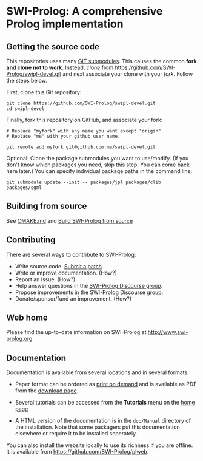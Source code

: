 # SWI-Prolog: A comprehensive Prolog implementation

## Getting the source code

This repositories uses many [GIT
submodules](https://git-scm.com/book/en/v1/Git-Tools-Submodules).
This causes the common __fork and clone not to work__.
Instead, _clone_ from
https://github.com/SWI-Prolog/swipl-devel.git and next associate your
clone with your _fork_.
Follow the steps below.

First, clone this Git repository:

    git clone https://github.com/SWI-Prolog/swipl-devel.git
    cd swipl-devel

Finally, fork this repository on GitHub, and associate your fork:

    # Replace "myfork" with any name you want except "origin".
    # Replace "me" with your github user name.

    git remote add myfork git@github.com:me/swipl-devel.git

Optional: Clone the package submodules you want to use/modify.
(If you don't know which packages you need, skip this step.
You can come back here later.)
You can specify individual package paths in the command line:

    git submodule update --init -- packages/jpl packages/clib packages/sgml

## Building from source

See [CMAKE.md](CMAKE.md)
and [Build SWI-Prolog from source](http://www.swi-prolog.org/build/)

## Contributing

There are several ways to contribute to SWI-Prolog:

- Write source code.
[Submit a patch](http://www.swi-prolog.org/howto/SubmitPatch.html).
- Write or improve documentation. (How?)
- Report an issue. (How?)
- Help answer questions in the [SWI-Prolog Discourse group](https://swi-prolog.discourse.group).
- Propose improvements in the SWI-Prolog Discourse group.
- Donate/sponsor/fund an improvement. (How?)

## Web home

Please find the up-to-date information on SWI-Prolog at
http://www.swi-prolog.org.

## Documentation

Documentation  is  available  from  several  locations  and  in  several
formats.

  - Paper format can be ordered as [print on
  demand](http://books.google.de/books?id=7AeiAwAAQBAJ&hl=en) and is
  available as PDF from the [download
  page](http://www.swi-prolog.org/download/devel).

  - Several tutorials can be accessed from the __Tutorials__ menu on
  the [home page](http://www.swi-prolog.org)

  - A HTML version of the documentation is in the `doc/Manual` directory
  of the installation.  Note that some packagers put this documentation
  elsewhere or require it to be installed seperately.

You can also install the website locally to  use its richness if you are
offline. It is available from https://github.com/SWI-Prolog/plweb.
